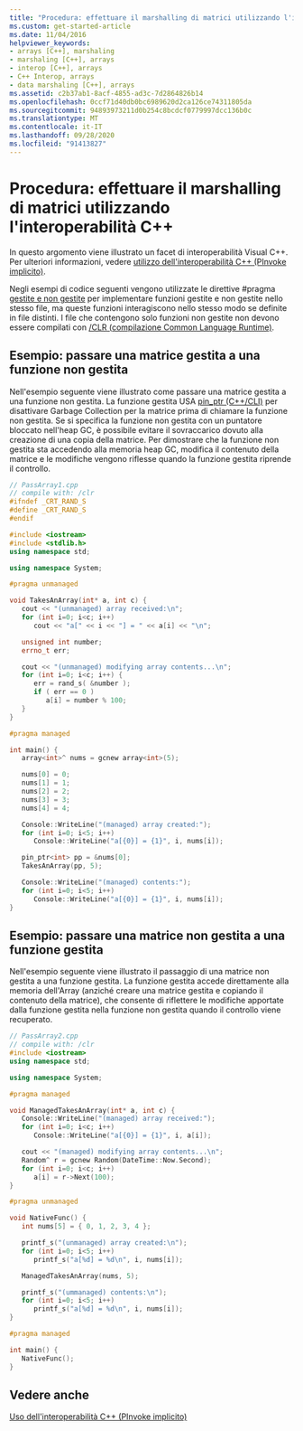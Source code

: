 ```yaml
---
title: "Procedura: effettuare il marshalling di matrici utilizzando l'interoperabilità C++"
ms.custom: get-started-article
ms.date: 11/04/2016
helpviewer_keywords:
- arrays [C++], marshaling
- marshaling [C++], arrays
- interop [C++], arrays
- C++ Interop, arrays
- data marshaling [C++], arrays
ms.assetid: c2b37ab1-8acf-4855-ad3c-7d2864826b14
ms.openlocfilehash: 0ccf71d40db0bc6989620d2ca126ce74311805da
ms.sourcegitcommit: 94893973211d0b254c8bcdcf0779997dcc136b0c
ms.translationtype: MT
ms.contentlocale: it-IT
ms.lasthandoff: 09/28/2020
ms.locfileid: "91413827"
---
```

# <a name="how-to-marshal-arrays-using-c-interop"></a>Procedura: effettuare il marshalling di matrici utilizzando l'interoperabilità C++

In questo argomento viene illustrato un facet di interoperabilità Visual C++. Per ulteriori informazioni, vedere [utilizzo dell'interoperabilità C++ (PInvoke implicito)](../dotnet/using-cpp-interop-implicit-pinvoke.md).

Negli esempi di codice seguenti vengono utilizzate le direttive #pragma [gestite e non gestite](../preprocessor/managed-unmanaged.md) per implementare funzioni gestite e non gestite nello stesso file, ma queste funzioni interagiscono nello stesso modo se definite in file distinti. I file che contengono solo funzioni non gestite non devono essere compilati con [/CLR (compilazione Common Language Runtime)](../build/reference/clr-common-language-runtime-compilation.md).

## <a name="example-pass-managed-array-to-unmanaged-function"></a>Esempio: passare una matrice gestita a una funzione non gestita

Nell'esempio seguente viene illustrato come passare una matrice gestita a una funzione non gestita. La funzione gestita USA [pin_ptr (C++/CLI)](../extensions/pin-ptr-cpp-cli.md) per disattivare Garbage Collection per la matrice prima di chiamare la funzione non gestita. Se si specifica la funzione non gestita con un puntatore bloccato nell'heap GC, è possibile evitare il sovraccarico dovuto alla creazione di una copia della matrice. Per dimostrare che la funzione non gestita sta accedendo alla memoria heap GC, modifica il contenuto della matrice e le modifiche vengono riflesse quando la funzione gestita riprende il controllo.

```cpp
// PassArray1.cpp
// compile with: /clr
#ifndef _CRT_RAND_S
#define _CRT_RAND_S
#endif

#include <iostream>
#include <stdlib.h>
using namespace std;

using namespace System;

#pragma unmanaged

void TakesAnArray(int* a, int c) {
   cout << "(unmanaged) array received:\n";
   for (int i=0; i<c; i++)
      cout << "a[" << i << "] = " << a[i] << "\n";

   unsigned int number;
   errno_t err;

   cout << "(unmanaged) modifying array contents...\n";
   for (int i=0; i<c; i++) {
      err = rand_s( &number );
      if ( err == 0 )
         a[i] = number % 100;
   }
}

#pragma managed

int main() {
   array<int>^ nums = gcnew array<int>(5);

   nums[0] = 0;
   nums[1] = 1;
   nums[2] = 2;
   nums[3] = 3;
   nums[4] = 4;

   Console::WriteLine("(managed) array created:");
   for (int i=0; i<5; i++)
      Console::WriteLine("a[{0}] = {1}", i, nums[i]);

   pin_ptr<int> pp = &nums[0];
   TakesAnArray(pp, 5);

   Console::WriteLine("(managed) contents:");
   for (int i=0; i<5; i++)
      Console::WriteLine("a[{0}] = {1}", i, nums[i]);
}
```

## <a name="example-pass-unmanaged-array-to-managed-function"></a>Esempio: passare una matrice non gestita a una funzione gestita

Nell'esempio seguente viene illustrato il passaggio di una matrice non gestita a una funzione gestita. La funzione gestita accede direttamente alla memoria dell'Array (anziché creare una matrice gestita e copiando il contenuto della matrice), che consente di riflettere le modifiche apportate dalla funzione gestita nella funzione non gestita quando il controllo viene recuperato.

```cpp
// PassArray2.cpp
// compile with: /clr
#include <iostream>
using namespace std;

using namespace System;

#pragma managed

void ManagedTakesAnArray(int* a, int c) {
   Console::WriteLine("(managed) array received:");
   for (int i=0; i<c; i++)
      Console::WriteLine("a[{0}] = {1}", i, a[i]);

   cout << "(managed) modifying array contents...\n";
   Random^ r = gcnew Random(DateTime::Now.Second);
   for (int i=0; i<c; i++)
      a[i] = r->Next(100);
}

#pragma unmanaged

void NativeFunc() {
   int nums[5] = { 0, 1, 2, 3, 4 };

   printf_s("(unmanaged) array created:\n");
   for (int i=0; i<5; i++)
      printf_s("a[%d] = %d\n", i, nums[i]);

   ManagedTakesAnArray(nums, 5);

   printf_s("(ummanaged) contents:\n");
   for (int i=0; i<5; i++)
      printf_s("a[%d] = %d\n", i, nums[i]);
}

#pragma managed

int main() {
   NativeFunc();
}
```

## <a name="see-also"></a>Vedere anche

[Uso dell'interoperabilità C++ (PInvoke implicito)](../dotnet/using-cpp-interop-implicit-pinvoke.md)
